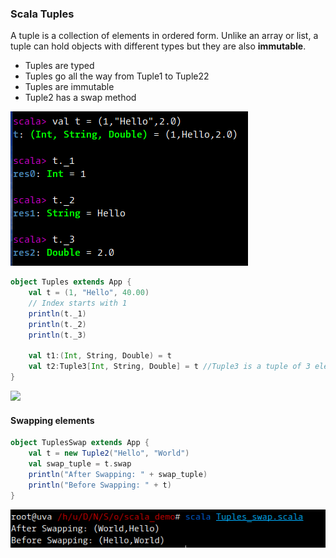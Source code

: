 ### Scala Tuples

A tuple is a collection of elements in ordered form. Unlike an array or list, a tuple can hold objects with different types but they are also **immutable**.

* Tuples are typed
* Tuples go all the way from Tuple1 to Tuple22
* Tuples are immutable
* Tuple2 has a swap method

![](/assets/Tuples_1.png)

```scala
object Tuples extends App {
	val t = (1, "Hello", 40.00)
	// Index starts with 1
	println(t._1)
	println(t._2)
	println(t._3)

	val t1:(Int, String, Double) = t
	val t2:Tuple3[Int, String, Double] = t //Tuple3 is a tuple of 3 elements. Scala has Tuple1 to Tuple22
}
```

![](/assets/Tuples_@.png)

#### Swapping elements

```scala
object TuplesSwap extends App {
	val t = new Tuple2("Hello", "World")
	val swap_tuple = t.swap
	println("After Swapping: " + swap_tuple)
	println("Before Swapping: " + t)
}
```

![](/assets/Tuples_3.png)



